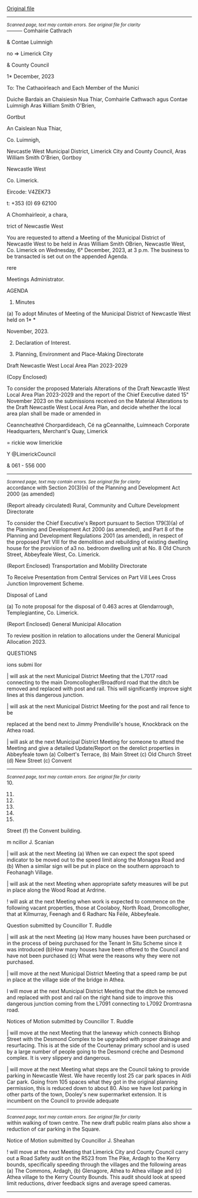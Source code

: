 [Original file](https://www.limerick.ie/sites/default/files/media/documents/2023-12/00-agenda-meeting-of-the-municipal-district-of-newcastle-west-6th-december-2023.pdf)

---
*<small>Scanned page, text may contain errors. See original file for clarity</small>*  
_——_— Comhairie Cathrach

& Contae Luimnigh

no
=> Limerick City

& County Council

1* December, 2023

To: The Cathaoirleach and Each Member of the Munici

Duiche Bardais an Chaisiesin Nua Thiar,
Comhairle Cathwach agus Contae Luimnigh
Aras ¥iilliam Smith O'Brien,

Gortbut

An Caislean Nua Thiar,

Co. Luimnigh,

Nevcastle West Municipal District,
Limerick City and County Council,
Aras William Smith O'Brien,
Gortboy

Newcastle West

Co. Limerick.

Eircode: V4ZEK73

t: +353 (0) 69 62100

A Chomhairleoir, a chara,

trict of Newcastle West

You are requested to attend a Meeting of the Municipal District of Newcastle West to be held
in Aras William Smith OBrien, Newcastle West, Co. Limerick on Wednesday, 6° December,
2023, at 3 p.m. The business to be transacted is set out on the appended Agenda.

rere

Meetings Administrator.

AGENDA
1. Minutes

(a) To adopt Minutes of Meeting of the Municipal District of Newcastle West held on 1* *

November, 2023.

2. Declaration of Interest.

3. Planning, Environment and Place-Making Directorate

Draft Newcastle West Local Area Plan 2023-2029

(Copy Enclosed)

To consider the proposed Materials Alterations of the Draft Newcastle West Local
Area Plan 2023-2029 and the report of the Chief Executive dated 15" November 2023
on the submissions received on the Material Alterations to the Draft Newcastle West
Local Area Plan, and decide whether the local area plan shall be made or amended in

Ceanncheathré Chorpardideach, Cé na gCeannaithe, Luimneach
Corporate Headquarters, Merchant's Quay, Limerick

= rickie
wow limerickie

Y @LimerickCouncil

& 061 - 556 000


---
*<small>Scanned page, text may contain errors. See original file for clarity</small>*  
accordance with Section 20(3)(n) of the Planning and Development Act 2000 (as
amended)

(Report already circulated)
Rural, Community and Culture Development Directorate

To consider the Chief Executive's Report pursuant to Section 179(3)(a) of the
Planning and Development Act 2000 (as amended), and Part 8 of the Planning and
Development Regulations 2001 (as amended), in respect of the proposed Part VIII for
the demolition and rebuilding of existing dwelling house for the provision of a3 no.
bedroom dwelling unit at No. 8 Old Church Street, Abbeyfeale West, Co. Limerick.

(Report Enclosed)
Transportation and Mobility Directorate

To Receive Presentation from Central Services on Part Vill Lees Cross Junction
Improvement Scheme.

Disposal of Land

(a) To note proposal for the disposal of 0.463 acres at Glendarrough, Templegiantine,
Co. Limerick.

(Report Enclosed)
General Municipal Allocation

To review position in relation to allocations under the General Municipal Allocation
2023.

QUESTIONS

ions submi llor

| will ask at the next Municipal District Meeting that the L7017 road connecting to
the main Dromcollogher/Broadford road that the ditch be removed and replaced
with post and rail. This will significantly improve sight lines at this dangerous
junction.

| will ask at the next Municipal District Meeting for the post and rail fence to be

replaced at the bend next to Jimmy Prendiville's house, Knockbrack on the Athea
road.

| will ask at the next Municipal District Meeting for someone to attend the Meeting and
give a detailed Update/Report on the derelict properties in Abbeyfeale town (a)
Colbert's Terrace, (b) Main Street (c) Old Church Street (d) New Street (c) Convent


---
*<small>Scanned page, text may contain errors. See original file for clarity</small>*  
10.

11.

14.

15.

16.

17.

Street (f) the Convent building.

m ncillor J. Scanian

| will ask at the next Meeting (a) When we can expect the spot speed indicator to be
moved out to the speed limit along the Monagea Road and (b) When a similar sign
will be put in place on the southern approach to Feohanagh Village.

| will ask at the next Meeting when appropriate safety measures will be put in place
along the Wood Road at Ardrine.

! will ask at the next Meeting when work is expected to commence on the following
vacant properties, those at Coolaboy, North Road, Dromcollogher, that at Kilmurray,
Feenagh and 6 Radharc Na Féile, Abbeyfeale.

Question submitted by Councillor T. Ruddle

| will ask at the next Meeting (a) How many houses have been purchased or in the
process of being purchased for the Tenant In Situ Scheme since it was introduced
(b)How many houses have been offered to the Council and have not been purchased
(c) What were the reasons why they were not purchased.

| will move at the next Municipal District Meeting that a speed ramp be put in place
at the village side of the bridge in Athea.

I will move at the next Municipal District Meeting that the ditch be removed and
replaced with post and rail on the right hand side to improve this dangerous junction
coming from the L7091 connecting to L7092 Dromtrasna road.

Notices of Motion submitted by Councillor T. Ruddle

| will move at the next Meeting that the laneway which connects Bishop Street with
the Desmond Complex to be upgraded with proper drainage and resurfacing. This is
at the side of the Courtenay primary school and is used by a large number of people
going to the Desmond créche and Desmond complex. It is very slippery and
dangerous.

| will move at the next Meeting what steps are the Council taking to provide parking
in Newcastle West. We have recently lost 25 car park spaces in Aldi Car park. Going
from 105 spaces what they got in the original planning permission, this is reduced
down to about 80. Also we have lost parking in other parts of the town, Dooley's
new supermarket extension. It is incumbent on the Council to provide adequate


---
*<small>Scanned page, text may contain errors. See original file for clarity</small>*  
within walking of town centre. The new draft public realm plans also show a
reduction of car parking in the Square.

Notice of Motion submitted by Councillor J. Sheahan

! will move at the next Meeting that Limerick City and County Council carry out a Road
Safety audit on the R523 from The Pike, Ardagh to the Kerry bounds, specifically
speeding through the villages and the following areas (a) The Commons, Ardagh, (b)
Glenagore, Athea to Athea village and (c) Athea village to the Kerry County
Bounds. This audit should look at speed limit reductions, driver feedback signs and
average speed cameras.


---
